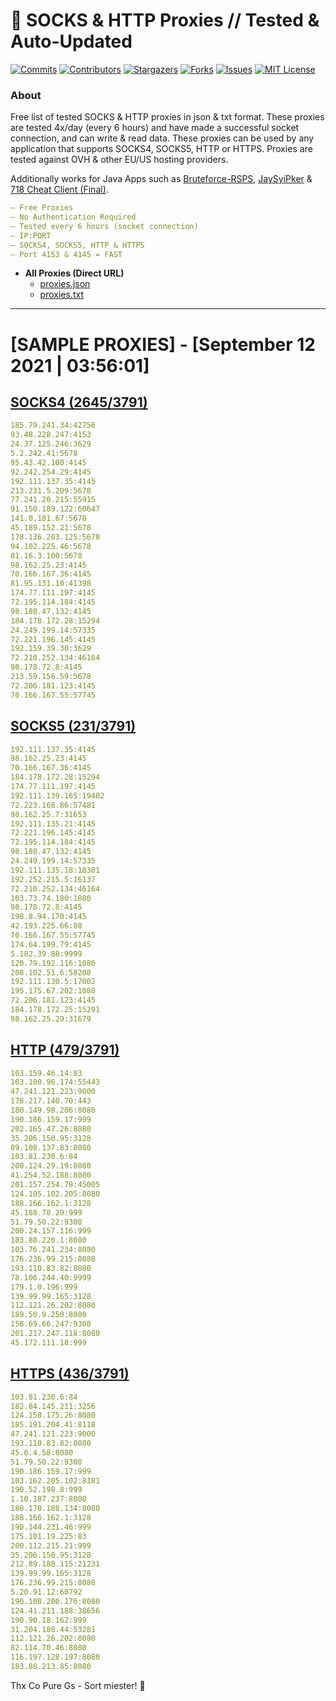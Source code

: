 <!-- MARKDOWN LINKS & IMAGES -->
<!-- https://www.markdownguide.org/basic-syntax/#reference-style-links -->
[contributors-shield]: https://img.shields.io/github/contributors/KaiBurton/free-proxies-autoupdated?style=for-the-badge
[contributors-url]: https://github.com/KaiBurton/free-proxies-autoupdated/graphs/contributors
[forks-shield]: https://img.shields.io/github/forks/KaiBurton/free-proxies-autoupdated?style=for-the-badge
[forks-url]: https://github.com/KaiBurton/free-proxies-autoupdated/network/members
[stars-shield]: https://img.shields.io/github/stars/KaiBurton/free-proxies-autoupdated?style=for-the-badge
[stars-url]: https://github.com/KaiBurton/free-proxies-autoupdated/stargazers
[issues-shield]: https://img.shields.io/github/issues/KaiBurton/free-proxies-autoupdated?style=for-the-badge
[issues-url]: https://github.com/KaiBurton/free-proxies-autoupdated/issues
[license-shield]: https://img.shields.io/github/license/KaiBurton/free-proxies-autoupdated?style=for-the-badge
[license-url]: https://github.com/KaiBurton/free-proxies-autoupdated/blob/main/LICENSE
[commit-shield]: https://img.shields.io/github/last-commit/KaiBurton/free-proxies-autoupdated?style=for-the-badge
[commit-url]: https://github.com/KaiBurton/free-proxies-autoupdated/commits/main

# 🎁 SOCKS & HTTP Proxies // Tested & Auto-Updated

[![Commits][commit-shield]][commit-url]
[![Contributors][contributors-shield]][contributors-url]
[![Stargazers][stars-shield]][stars-url]
[![Forks][forks-shield]][forks-url]
[![Issues][issues-shield]][issues-url]
[![MIT License][license-shield]][license-url]

### About
Free list of tested SOCKS & HTTP proxies in json & txt format. These proxies are tested 4x/day (every 6 hours) and have made a successful socket connection, and can write & read data. These proxies can be used by any application that supports SOCKS4, SOCKS5, HTTP or HTTPS. Proxies are tested against OVH & other EU/US hosting providers.

Additionally works for Java Apps such as [Bruteforce-RSPS](https://github.com/KaiBurton/Bruteforce-RSPS), [JaySyiPker](https://github.com/JayArrowz/JaySyiPker) & [718 Cheat Client (Final)](https://github.com/KaiBurton/718-Cheat-Client-Final). 

```yaml
— Free Proxies
— No Authentication Required
— Tested every 6 hours (socket connection)
— IP:PORT
— SOCKS4, SOCKS5, HTTP & HTTPS
— Port 4153 & 4145 = FAST
```

- **All Proxies (Direct URL)**
  - [proxies.json](https://raw.githubusercontent.com/KaiBurton/free-proxies-autoupdated/main/proxies.json)
  - [proxies.txt](https://raw.githubusercontent.com/KaiBurton/free-proxies-autoupdated/main/proxies.txt)

---

# [SAMPLE PROXIES] - [September 12 2021 | 03:56:01]

## [SOCKS4 (2645/3791)](https://raw.githubusercontent.com/KaiBurton/free-proxies-autoupdated/main/proxies-socks4.txt)
```yaml
185.79.241.34:42756
93.48.228.247:4153
24.37.125.246:3629
5.2.242.41:5678
95.43.42.100:4145
92.242.254.29:4145
192.111.137.35:4145
213.231.5.209:5678
77.241.20.215:55915
91.150.189.122:60647
141.0.181.67:5678
45.189.152.21:5678
178.136.203.125:5678
94.102.225.46:5678
81.16.3.100:5678
98.162.25.23:4145
70.166.167.36:4145
81.95.131.10:41398
174.77.111.197:4145
72.195.114.184:4145
98.188.47.132:4145
184.178.172.28:15294
24.249.199.14:57335
72.221.196.145:4145
192.159.39.30:3629
72.210.252.134:46164
98.178.72.8:4145
213.59.156.59:5678
72.206.181.123:4145
70.166.167.55:57745
```

## [SOCKS5 (231/3791)](https://raw.githubusercontent.com/KaiBurton/free-proxies-autoupdated/main/proxies-socks5.txt)
```yaml
192.111.137.35:4145
98.162.25.23:4145
70.166.167.36:4145
184.178.172.28:15294
174.77.111.197:4145
192.111.139.165:19402
72.223.168.86:57481
98.162.25.7:31653
192.111.135.21:4145
72.221.196.145:4145
72.195.114.184:4145
98.188.47.132:4145
24.249.199.14:57335
192.111.135.18:18301
192.252.215.5:16137
72.210.252.134:46164
103.73.74.180:1080
98.178.72.8:4145
198.8.94.170:4145
42.193.225.66:80
70.166.167.55:57745
174.64.199.79:4145
5.182.39.88:9999
120.79.192.116:1080
208.102.51.6:58208
192.111.130.5:17002
195.175.67.202:1080
72.206.181.123:4145
184.178.172.25:15291
98.162.25.29:31679
```

## [HTTP (479/3791)](https://raw.githubusercontent.com/KaiBurton/free-proxies-autoupdated/main/proxies-http.txt)
```yaml
103.159.46.14:83
103.100.96.174:55443
47.241.121.223:9000
178.217.140.70:443
180.149.98.206:8080
190.186.159.17:999
202.165.47.26:8080
35.206.150.95:3128
89.108.137.83:8080
103.81.230.6:84
200.124.29.19:8080
41.254.52.188:8080
201.157.254.78:45005
124.105.102.205:8080
188.166.162.1:3128
45.188.78.29:999
51.79.50.22:9300
200.24.157.116:999
183.88.220.1:8080
103.76.241.234:8080
176.236.99.215:8080
193.110.83.82:8080
78.106.244.40:9999
179.1.0.196:999
139.99.99.165:3128
112.121.26.202:8080
189.50.9.250:8080
158.69.66.247:9300
201.217.247.118:8080
45.172.111.18:999
```

## [HTTPS (436/3791)](https://raw.githubusercontent.com/KaiBurton/free-proxies-autoupdated/main/proxies-https.txt)
```yaml
103.81.230.6:84
182.84.145.211:3256
124.158.175.26:8080
185.191.204.41:8118
47.241.121.223:9000
193.110.83.82:8080
45.6.4.58:8080
51.79.50.22:9300
190.186.159.17:999
103.162.205.102:8181
190.52.198.8:999
1.10.187.237:8080
180.178.188.134:8080
188.166.162.1:3128
190.144.231.46:999
175.101.19.225:83
200.112.215.21:999
35.206.150.95:3128
212.89.188.115:21231
139.99.99.165:3128
176.236.99.215:8080
5.20.91.12:60792
190.108.200.176:8080
124.41.211.188:38656
190.90.18.162:999
31.204.180.44:53281
112.121.26.202:8080
82.114.70.46:8080
116.197.128.197:8080
183.88.213.85:8080
```



Thx Co Pure Gs - Sort miester! 💟